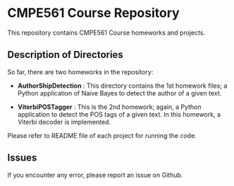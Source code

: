 # CMPE561 Course Repository
This repository contains CMPE561 Course homeworks and projects.
## Description of Directories
So far, there are two homeworks in the repository:
* **AuthorShipDetection** : 
This directory contains the 1st homework files; a Python application of Naive Bayes to detect the author of a given text.

* **ViterbiPOSTagger** :
This is the 2nd homework; again, a Python application to detect the POS tags of a given text. In this homework, a Viterbi decoder is implemented.

Please refer to README file of each project for running the code.

## Issues
If you encounter any error, please report an issue on Github.
